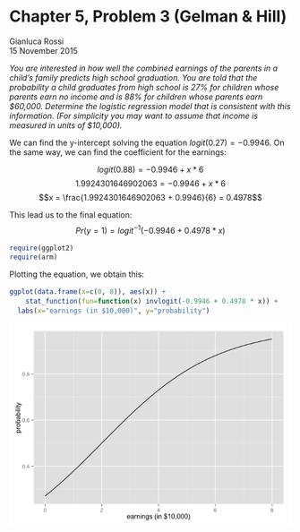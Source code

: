 # Chapter 5, Problem 3 (Gelman & Hill)
Gianluca Rossi  
15 November 2015  

*You are interested in how well the combined earnings of the parents in a child’s family predicts high school graduation. You are told that the probability a child graduates from high school is 27% for children whose parents earn no income and is 88% for children whose parents earn $60,000. Determine the logistic regression model that is consistent with this information. (For simplicity you may want to assume that income is measured in units of $10,000).*

We can find the y-intercept solving the equation $logit(0.27) = -0.9946$. On the same way, we can find the coefficient for the earnings:

$$logit(0.88) = -0.9946 + x*6$$
$$1.9924301646902063 = -0.9946 + x*6$$
$$x = \frac{1.9924301646902063 + 0.9946}{6} = 0.4978$$

This lead us to the final equation:
$$Pr(y=1) = logit^{-1}(-0.9946 + 0.4978*x)$$


```r
require(ggplot2)
require(arm)
```

Plotting the equation, we obtain this:


```r
ggplot(data.frame(x=c(0, 8)), aes(x)) + 
    stat_function(fun=function(x) invlogit(-0.9946 + 0.4978 * x)) + 
  labs(x="earnings (in $10,000)", y="probability")
```

![](arm_ch5p3_files/figure-html/unnamed-chunk-2-1.png) 
